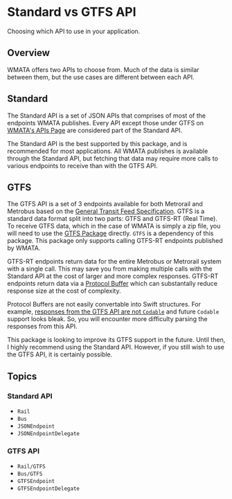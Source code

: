 # Standard vs GTFS API

Choosing which API to use in your application.

## Overview

WMATA offers two APIs to choose from. Much of the data is similar between them, but the use cases are different between each API.

## Standard

The Standard API is a set of JSON APIs that comprises of most of the endpoints WMATA publishes. Every API except those under GTFS on [WMATA's APIs Page](https://developer.wmata.com/docs/services/) are considered part of the Standard API.

The Standard API is the best supported by this package, and is recommended for most applications. All WMATA publishes is available through the Standard API, but fetching that data may require more calls to various endpoints to receive than with the GTFS API.

## GTFS

The GTFS API is a set of 3 endpoints available for both Metrorail and Metrobus based on the [General Transit Feed Specification](https://gtfs.org). GTFS is a standard data format split into two parts: GTFS and GTFS-RT (Real Time). To receive GTFS data, which in the case of WMATA is simply a zip file, you will need to use the [GTFS Package](https://github.com/emma-k-alexandra/GTFS) directly. `GTFS` is a dependency of this package. This package only supports calling GTFS-RT endpoints published by WMATA.

GTFS-RT endpoints return data for the entire Metrobus or Metrorail system with a single call. This may save you from making multiple calls with the Standard API at the cost of larger and more complex responses. GTFS-RT endpoints return data via a [Protocol Buffer](https://developers.google.com/protocol-buffers) which can substantally reduce response size at the cost of complexity.

Protocol Buffers are not easily convertable into Swift structures. For example, [responses from the GTFS API are not `Codable`](https://github.com/apple/swift-protobuf/issues/657) and future `Codable` support looks bleak. So, you will encounter more difficulty parsing the responses from this API.

This package is looking to improve its GTFS support in the future. Until then, I highly recommend using the Standard API. However, if you still wish to use the GTFS API, it is certainly possible.

## Topics

### Standard API

- ``Rail``
- ``Bus``
- ``JSONEndpoint``
- ``JSONEndpointDelegate``

### GTFS API

- ``Rail/GTFS``
- ``Bus/GTFS``
- ``GTFSEndpoint``
- ``GTFSEndpointDelegate``
